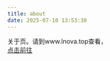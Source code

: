 ```yaml
---
title: about
date: 2025-07-10 13:53:38
---
```

关于页。请到www.lnova.top查看，  
[点击前往](https://www.lnova.top)